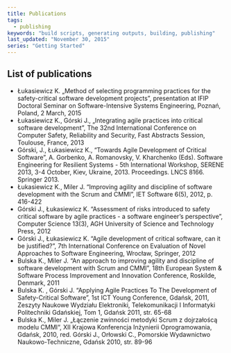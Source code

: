 ```yaml
---
title: Publications
tags: 
  - publishing
keywords: "build scripts, generating outputs, building, publishing"
last_updated: "November 30, 2015"
series: "Getting Started"
---
```


## List of publications

* Łukasiewicz K. „Method of selecting programming practices for the safety-critical software development projects”, presentation at IFIP Doctoral Seminar on Software-Intensive Systems Engineering, Poznań, Poland, 2 March, 2015
* Łukasiewicz K., Górski J., „Integrating agile practices into critical software development”, The 32nd International Conference on Computer Safety, Reliability and Security, Fast Abstracts Session, Toulouse, France, 2013
* Górski, J., Łukasiewicz K., “Towards Agile Development of Critical Software”, A. Gorbenko, A. Romanovsky, V. Kharchenko (Eds). Software Engineering for Resilient Systems - 5th International Workshop, SERENE 2013, 3-4 October, Kiev, Ukraine, 2013. Proceedings. LNCS 8166. Springer 2013.
* Łukasiewicz K., Miler J. “Improving agility and discipline of software development with the Scrum and CMMI”, IET Software 6(5), 2012, p. 416-422 
* Górski J., Łukasiewicz K. “Assessment of risks introduced to safety critical software by agile practices - a software engineer’s perspective”, Computer Science 13(3), AGH University of Science and Technology Press, 2012
* Górski J., Łukasiewicz K. “Agile development of critical software, can it be justified?”, 7th International Conference on Evaluation of Novel Approaches to Software Engineering, Wrocław, Springer, 2012
* Bulska K., Miler J. “An approach to improving agility and discipline of software development with Scrum and CMMI”, 18th European System & Software Process Improvement and Innovation Conference, Roskilde, Denmark, 2011
* Bulska K. , Górski J. “Applying Agile Practices To The Development of Safety-Critical Software”, 1st ICT Young Conference, Gdańsk, 2011, Zeszyty Naukowe Wydziału Elektroniki, Telekomunikacji I Informatyki Politechniki Gdańskiej, Tom 1, Gdańsk 2011, str. 65-68
* Bulska K., Miler J. „Łączenie zwinności metodyki Scrum z dojrzałoścą modelu CMMI“, XII Krajowa Konferencja Inżynierii Oprogramowania, Gdańsk, 2010, red. Górski J., Orłowski C., Pomorskie Wydawnictwo Naukowo-Techniczne, Gdańsk 2010, str. 89-96
